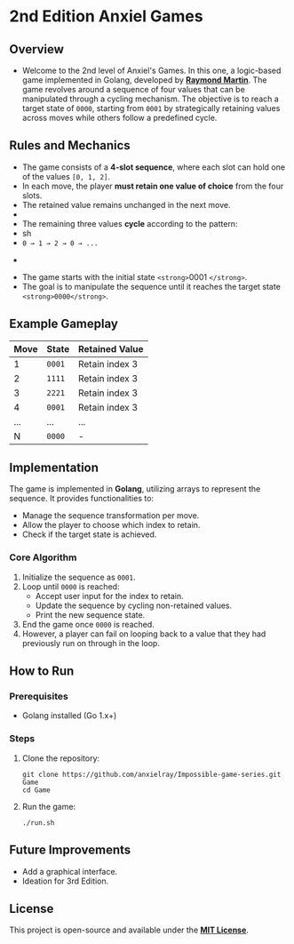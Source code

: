 # 2nd Edition Anxiel Games

## Overview

- Welcome to the 2nd level of Anxiel's Games. In this one, a logic-based game implemented in Golang, developed by [**Raymond Martin**](https://martinraymondogwel.netlify.app). The game revolves around a sequence of four values that can be manipulated through a cycling mechanism. The objective is to reach a target state of `0000`, starting from `0001` by strategically retaining values across moves while others follow a predefined cycle.

## Rules and Mechanics

* The game consists of a **4-slot sequence**, where each slot can hold one of the values `[0, 1, 2]`.
* In each move, the player **must retain one value of choice** from the four slots.
* The retained value remains unchanged in the next move.
* 
* The remaining three values **cycle** according to the pattern:
* sh
* `0 → 1 → 2 → 0 → ...`
* ```

  ```
* The game starts with the initial state `<strong>`0001 `</strong>`.
* The goal is to manipulate the sequence until it reaches the target state `<strong>0000</strong>`.

## Example Gameplay

| Move | State    | Retained Value |
| ---- | -------- | -------------- |
| 1    | `0001` | Retain index 3 |
| 2    | `1111` | Retain index 3 |
| 3    | `2221` | Retain index 3 |
| 4    | `0001` | Retain index 3 |
| ...  | ...      | ...            |
| N    | `0000` | -              |

## Implementation

The game is implemented in **Golang**, utilizing arrays to represent the sequence. It provides functionalities to:

* Manage the sequence transformation per move.
* Allow the player to choose which index to retain.
* Check if the target state is achieved.

### Core Algorithm

1. Initialize the sequence as `0001`.
2. Loop until `0000` is reached:
   * Accept user input for the index to retain.
   * Update the sequence by cycling non-retained values.
   * Print the new sequence state.
3. End the game once `0000` is reached.
4. However, a player can fail on looping back to a value that they had previously run on through in the loop.

## How to Run

### Prerequisites

* Golang installed (Go 1.x+)

### Steps

1. Clone the repository:

   ```
   git clone https://github.com/anxielray/Impossible-game-series.git Game
   cd Game
   ```
2. Run the game:

   ```
   ./run.sh
   ```

## Future Improvements

* Add a graphical interface.
* Ideation for 3rd Edition.

## License

This project is open-source and available under the [**MIT License**](LICENSE).
